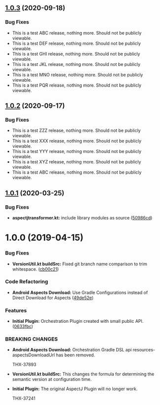 ## [1.0.3](https://bitbucket.org/thunderhead-com/one-mobile-android-gradle-plugin/compare/1.0.0...1.0.1) (2020-09-18)

### Bug Fixes
* This is a test ABC release, nothing more.  Should not be publicly viewable.
* This is a test DEF release, nothing more.  Should not be publicly viewable.
* This is a test GHI release, nothing more.  Should not be publicly viewable.
* This is a test JKL release, nothing more.  Should not be publicly viewable.
* This is a test MNO release, nothing more.  Should not be publicly viewable.
* This is a test PQR release, nothing more.  Should not be publicly viewable.

## [1.0.2](https://bitbucket.org/thunderhead-com/one-mobile-android-gradle-plugin/compare/1.0.0...1.0.1) (2020-09-17)

### Bug Fixes
* This is a test ZZZ release, nothing more.  Should not be publicly viewable.
* This is a test XXX release, nothing more.  Should not be publicly viewable.
* This is a test YYY release, nothing more.  Should not be publicly viewable.
* This is a test XYZ release, nothing more.  Should not be publicly viewable.
* This is a test ABC release, nothing more.  Should not be publicly viewable.

## [1.0.1](https://bitbucket.org/thunderhead-com/one-mobile-android-gradle-plugin/compare/1.0.0...1.0.1) (2020-03-25)


### Bug Fixes

* **aspectjtransformer.kt:** include library modules as source ([50986cd](https://bitbucket.org/thunderhead-com/one-mobile-android-gradle-plugin/commits/50986cdb303d3144cc8def1de288985a591bdf68))



# 1.0.0 (2019-04-15)


### Bug Fixes

* **VersionUtil.kt buildSrc:** Fixed git branch name comparison to trim whitespace. ([cb00c21](https://bitbucket.org/thunderhead-com/one-mobile-android-gradle-plugin/commits/cb00c21))


### Code Refactoring

* **Android Aspects Download:** Use Gradle Configurations instead of Direct Download for Aspects ([49de52e](https://bitbucket.org/thunderhead-com/one-mobile-android-gradle-plugin/commits/49de52e))


### Features

* **Initial Plugin:** Orchestration Plugin created with small public API. ([0633fbc](https://bitbucket.org/thunderhead-com/one-mobile-android-gradle-plugin/commits/0633fbc))


### BREAKING CHANGES

* **Android Aspects Download:** Orchestration Gradle DSL api resources-aspectsDownloadUrl has been removed.

    THX-37893

* **VersionUtil.kt buildSrc:** This changes the formula for determining the semantic version at configuration time.
* **Initial Plugin:** The original AspectJ Plugin will no longer work.

    THX-37241
